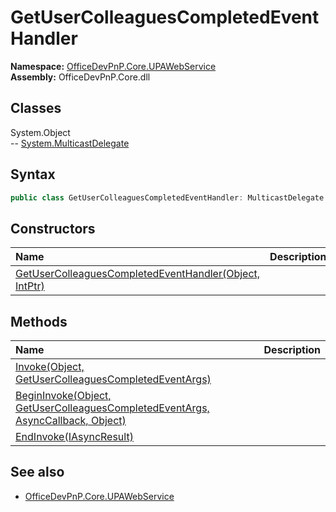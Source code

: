 # GetUserColleaguesCompletedEventHandler

**Namespace:** [OfficeDevPnP.Core.UPAWebService](OfficeDevPnP.Core.UPAWebService.md)  
**Assembly:** OfficeDevPnP.Core.dll  
## Classes
System.Object  
-- [System.MulticastDelegate](System.MulticastDelegate.md)
## Syntax
```C#
public class GetUserColleaguesCompletedEventHandler: MulticastDelegate
```
## Constructors
|**Name**|**Description**|
|:-----|:-----|
| [GetUserColleaguesCompletedEventHandler(Object, IntPtr)](GetUserColleaguesCompletedEventHandlerconstructor1details.md) | 
## Methods
|**Name**|**Description**|
|:-----|:-----|
| [Invoke(Object, GetUserColleaguesCompletedEventArgs)](GetUserColleaguesCompletedEventHandlerInvokeObjectGetUserColleaguesCompletedEventArgs.md) | 
| [BeginInvoke(Object, GetUserColleaguesCompletedEventArgs, AsyncCallback, Object)](GetUserColleaguesCompletedEventHandlerBeginInvokeObjectGetUserColleaguesCompletedEventArgsAsyncCallbackObject.md) | 
| [EndInvoke(IAsyncResult)](GetUserColleaguesCompletedEventHandlerEndInvokeIAsyncResult.md) | 
## See also
- [OfficeDevPnP.Core.UPAWebService](OfficeDevPnP.Core.UPAWebService.md)
